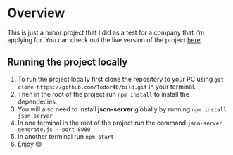 # Overview

This is just a minor project that I did as a test for a company that I'm applying for.
You can check out the live version of the project [here](https://cocky-engelbart-18af3d.netlify.app).

## Running the project locally

1. To run the project locally first clone the repository to your PC using `git clone https://github.com/Todor46/bild.git` in your terminal.
2. Then in the root of the project run `npm install` to install the dependecies.
3. You will also need to install **json-server** globally by running `npm install json-server`
4. In one terminal in the root of the project run the command `json-server generate.js --port 8080`
5. In another terminal run `npm start`
6. Enjoy 😊
